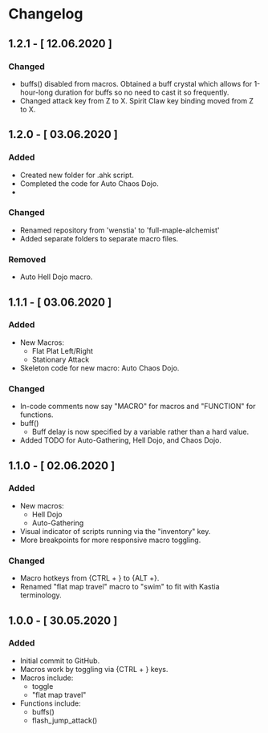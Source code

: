 # Changelog

## 1.2.1 - [ 12.06.2020 ]
### Changed
- buffs() disabled from macros. Obtained a buff crystal which allows for 1-hour-long duration for buffs so no need to cast it so frequently.
- Changed attack key from Z to X. Spirit Claw key binding moved from Z to X.

## 1.2.0 -  [ 03.06.2020 ]
### Added
- Created new folder for .ahk script.
- Completed the code for Auto Chaos Dojo.
- 
### Changed 
- Renamed repository from 'wenstia' to 'full-maple-alchemist'
- Added separate folders to separate macro files.

### Removed
- Auto Hell Dojo macro.

## 1.1.1 -  [ 03.06.2020 ]
### Added
- New Macros:
  - Flat Plat Left/Right
  - Stationary Attack
- Skeleton code for new macro: Auto Chaos Dojo.

### Changed
- In-code comments now say "MACRO" for macros and "FUNCTION" for functions.
- buff()
  - Buff delay is now specified by a variable rather than a hard value.
- Added TODO for Auto-Gathering, Hell Dojo, and Chaos Dojo.

## 1.1.0 -  [ 02.06.2020 ]
### Added
- New macros:
  - Hell Dojo
  - Auto-Gathering
- Visual indicator of scripts running via the "inventory" key.
- More breakpoints for more responsive macro toggling.

### Changed
- Macro hotkeys from {CTRL + } to {ALT +}.
- Renamed "flat map travel" macro to "swim" to fit with Kastia terminology.

## 1.0.0 - [ 30.05.2020 ]
### Added
- Initial commit to GitHub.
- Macros work by toggling via {CTRL + } keys.
- Macros include:
  - toggle
  - "flat map travel"
- Functions include:
  - buffs()
  - flash_jump_attack()
